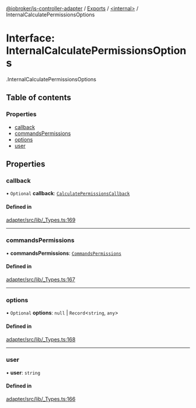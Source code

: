 [@iobroker/js-controller-adapter](../README.md) / [Exports](../modules.md) / [<internal\>](../modules/internal_.md) / InternalCalculatePermissionsOptions

# Interface: InternalCalculatePermissionsOptions

[<internal>](../modules/internal_.md).InternalCalculatePermissionsOptions

## Table of contents

### Properties

- [callback](internal_.InternalCalculatePermissionsOptions.md#callback)
- [commandsPermissions](internal_.InternalCalculatePermissionsOptions.md#commandspermissions)
- [options](internal_.InternalCalculatePermissionsOptions.md#options)
- [user](internal_.InternalCalculatePermissionsOptions.md#user)

## Properties

### callback

• `Optional` **callback**: [`CalculatePermissionsCallback`](../modules/internal_.md#calculatepermissionscallback)

#### Defined in

[adapter/src/lib/_Types.ts:169](https://github.com/ioBroker/ioBroker.js-controller/blob/63f32473/packages/adapter/src/lib/_Types.ts#L169)

___

### commandsPermissions

• **commandsPermissions**: [`CommandsPermissions`](../modules/internal_.md#commandspermissions)

#### Defined in

[adapter/src/lib/_Types.ts:167](https://github.com/ioBroker/ioBroker.js-controller/blob/63f32473/packages/adapter/src/lib/_Types.ts#L167)

___

### options

• `Optional` **options**: ``null`` \| `Record`<`string`, `any`\>

#### Defined in

[adapter/src/lib/_Types.ts:168](https://github.com/ioBroker/ioBroker.js-controller/blob/63f32473/packages/adapter/src/lib/_Types.ts#L168)

___

### user

• **user**: `string`

#### Defined in

[adapter/src/lib/_Types.ts:166](https://github.com/ioBroker/ioBroker.js-controller/blob/63f32473/packages/adapter/src/lib/_Types.ts#L166)

